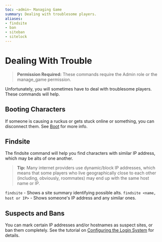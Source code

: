 ```yaml
---
toc: ~admin~ Managing Game
summary: Dealing with troublesome players.
aliases:
- findsite
- ban
- siteban
- sitelock
---
```

# Dealing With Trouble

> **Permission Required:** These commands require the Admin role or the manage\_game permission.

Unfortunately, you will sometimes have to deal with troublesome players.  These commands will help.

## Booting Characters

If someone is causing a ruckus or gets stuck online or something, you can disconnect them.  See [Boot](/help/login/boot) for more info.

## Findsite

The findsite command will help you find characters with similar IP address, which may be alts of one another.

> **Tip:**  Many internet providers use dynamic/block IP addresses, which means that some players who live geographically close to each other (including, obviously, roommates) may end up with the same host name or IP.

`findsite` - Shows a site summary identifying possible alts.
`findsite <name, host or IP>` - Shows someone's IP address and any similar ones.

## Suspects and Bans

You can mark certain IP addresses and/or hostnames as suspect sites, or ban them completely.  See the tutorial on [Configuring the Login System](http://aresmush.com/tutorials/config/login) for details.
